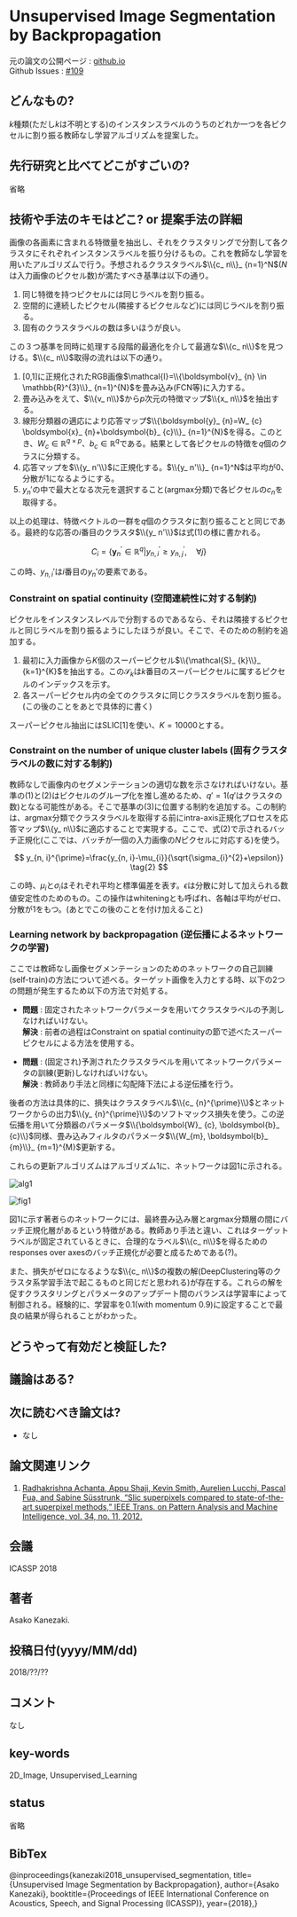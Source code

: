# Unsupervised Image Segmentation by Backpropagation

元の論文の公開ページ : [github.io](https://kanezaki.github.io/pytorch-unsupervised-segmentation/ICASSP2018_kanezaki.pdf)  
Github Issues : [#109](https://github.com/Obarads/obarads.github.io/issues/109)

## どんなもの?
$k$種類(ただし$k$は不明とする)のインスタンスラベルのうちのどれか一つを各ピクセルに割り振る教師なし学習アルゴリズムを提案した。

## 先行研究と比べてどこがすごいの?
省略

## 技術や手法のキモはどこ? or 提案手法の詳細
画像の各画素に含まれる特徴量を抽出し、それをクラスタリングで分割して各クラスタにそれぞれインスタンスラベルを振り分けるもの。これを教師なし学習を用いたアルゴリズムで行う。予想されるクラスタラベル$\\{c_ n\\}_ {n=1}^N$($N$は入力画像のピクセル数)が満たすべき基準は以下の通り。

1. 同じ特徴を持つピクセルには同じラベルを割り振る。
2. 空間的に連続したピクセル(隣接するピクセルなど)には同じラベルを割り振る。
3. 固有のクラスタラベルの数は多いほうが良い。

この３つ基準を同時に処理する段階的最適化を介して最適な$\\{c_ n\\}$を見つける。$\\{c_ n\\}$取得の流れは以下の通り。

1. [0,1]に正規化されたRGB画像$\mathcal{I}=\\{\boldsymbol{v}_ {n} \in \mathbb{R}^{3}\\}_ {n=1}^{N}$を畳み込み(FCN等)に入力する。
2. 畳み込みをえて、$\\{v_ n\\}$から$p$次元の特徴マップ$\\{x_ n\\}$を抽出する。
3. 線形分類器の適応により応答マップ$\\{\boldsymbol{y}_ {n}=W_ {c} \boldsymbol{x}_ {n}+\boldsymbol{b}_ {c}\\}_ {n=1}^{N}$を得る。このとき、$W_ c\in\mathbb{R}^{q\times p}$、$b_ c\in\mathbb{R}^{q}$である。結果として各ピクセルの特徴を$q$個のクラスに分類する。
4. 応答マップを$\\{y_ n'\\}$に正規化する。$\\{y_ n'\\}_ {n=1}^N$は平均が0、分散が1になるようにする。
5. $y_ n'$の中で最大となる次元を選択すること(argmax分類)で各ピクセルの$c_ n$を取得する。

以上の処理は、特徴ベクトルの一群を$q$個のクラスタに割り振ることと同じである。最終的な応答の$i$番目のクラスタ$\\{y_ n'\\}$は式(1)の様に書かれる。

$$
C_{i}=\left\{\boldsymbol{y}_{n}^{\prime} \in \mathbb{R}^{q} | y_{n, i}^{\prime} \geq y_{n, j}^{\prime}, \quad \forall j\right\} \tag{1}
$$

この時、$y_ {n,i}'$は$i$番目の$y_ n'$の要素である。

### Constraint on spatial continuity (空間連続性に対する制約)
ピクセルをインスタンスレベルで分割するのであるなら、それは隣接するピクセルと同じラベルを割り振るようにしたほうが良い。そこで、そのための制約を追加する。

1. 最初に入力画像から$K$個のスーパーピクセル$\\{\mathcal{S}_ {k}\\}_ {k=1}^{K}$を抽出する。この$\mathcal{S}_ k$は$k$番目のスーパーピクセルに属するピクセルのインデックスを示す。
2. 各スーパーピクセル内の全てのクラスタに同じクラスタラベルを割り振る。(この後のことをあとで具体的に書く)

スーパーピクセル抽出にはSLIC[1]を使い、$K=10000$とする。

### Constraint on the number of unique cluster labels (固有クラスタラベルの数に対する制約)
教師なしで画像内のセグメンテーションの適切な数を示さなければいけない。基準の(1)と(2)はピクセルのグループ化を推し進めるため、$q'=1$($q'$はクラスタの数)となる可能性がある。そこで基準の(3)に位置する制約を追加する。この制約は、argmax分類でクラスタラベルを取得する前にintra-axis正規化プロセスを応答マップ$\\{y_ n\\}$に適応することで実現する。ここで、式(2)で示されるバッチ正規化(ここでは、バッチが一個の入力画像の$N$ピクセルに対応する)を使う。

$$
y_{n, i}^{\prime}=\frac{y_{n, i}-\mu_{i}}{\sqrt{\sigma_{i}^{2}+\epsilon}} \tag{2}
$$

この時、$\mu_ {i}$と$\sigma_ {i}$はそれぞれ平均と標準偏差を表す。$\epsilon$は分散に対して加えられる数値安定性のためのもの。この操作はwhiteningとも呼ばれ、各軸は平均がゼロ、分散が1をもつ。(あとでこの後のことを付け加えること)

### Learning network by backpropagation (逆伝播によるネットワークの学習)
ここでは教師なし画像セグメンテーションのためのネットワークの自己訓練(self-train)の方法について述べる。ターゲット画像を入力とする時、以下の2つの問題が発生するため以下の方法で対処する。

- **問題** : 固定されたネットワークパラメータを用いてクラスタラベルの予測しなければいけない。  
	**解決** : 前者の過程はConstraint on spatial continuityの節で述べたスーパーピクセルによる方法を使用する。

- **問題** : (固定され)予測されたクラスタラベルを用いてネットワークパラメータの訓練(更新)しなければいけない。  
	**解決** : 教師あり手法と同様に勾配降下法による逆伝播を行う。

後者の方法は具体的に、損失はクラスタラベル$\\{c_ {n}^{\prime}\\}$とネットワークからの出力$\\{y_ {n}^{\prime}\\}$のソフトマックス損失を使う。この逆伝播を用いて分類器のパラメータ$\\{\boldsymbol{W}_ {c}, \boldsymbol{b}_ {c}\\}$同様、畳み込みフィルタのパラメータ$\\{W_{m}, \boldsymbol{b}_ {m}\\}_ {m=1}^{M}$更新する。

これらの更新アルゴリズムはアルゴリズム1に、ネットワークは図1に示される。

![alg1](img/UISbB/alg1.png)

![fig1](img/UISbB/fig1.png)

図1に示す著者らのネットワークには、最終畳み込み層とargmax分類層の間にバッチ正規化層があるという特徴がある。教師あり手法と違い、これはターゲットラベルが固定されているときに、合理的なラベル$\\{c_ n\\}$を得るためのresponses over axesのバッチ正規化が必要と成るためである(?)。

また、損失がゼロになるような$\\{c_ n\\}$の複数の解(DeepClustering等のクラスタ系学習手法で起こるものと同じだと思われる)が存在する。これらの解を促すクラスタリングとパラメータのアップデート間のバランスは学習率によって制御される。経験的に、学習率を0.1(with momentum 0.9)に設定することで最良の結果が得られることがわかった。

## どうやって有効だと検証した?

## 議論はある?

## 次に読むべき論文は?
- なし

## 論文関連リンク
1. [Radhakrishna Achanta, Appu Shaji, Kevin Smith, Aurelien Lucchi, Pascal Fua, and Sabine Süsstrunk, “Slic superpixels compared to state-of-the-art superpixel methods,” IEEE Trans. on Pattern Analysis and Machine Intelligence, vol. 34, no. 11, 2012.](https://ieeexplore.ieee.org/document/6205760)

## 会議
ICASSP 2018

## 著者
Asako Kanezaki.

## 投稿日付(yyyy/MM/dd)
2018/??/??

## コメント
なし

## key-words
2D_Image, Unsupervised_Learning

## status
省略

## BibTex
@inproceedings{kanezaki2018_unsupervised_segmentation,
	title={Unsupervised Image Segmentation by Backpropagation},
	author={Asako Kanezaki},
	booktitle={Proceedings of IEEE International Conference on Acoustics, Speech, and Signal Processing (ICASSP)},
	year={2018},}